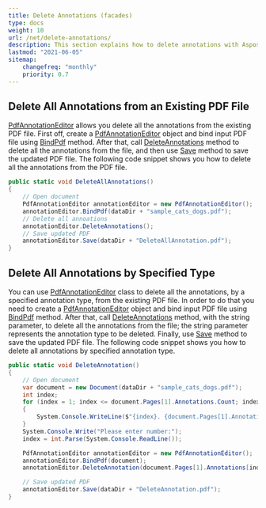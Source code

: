 ```yaml
---
title: Delete Annotations (facades)
type: docs
weight: 10
url: /net/delete-annotations/
description: This section explains how to delete annotations with Aspose.PDF Facades using PdfAnnotationEditor Class.
lastmod: "2021-06-05"
sitemap:
    changefreq: "monthly"
    priority: 0.7
---
```


## Delete All Annotations from an Existing PDF File

[PdfAnnotationEditor](https://reference.aspose.com/pdf/net/aspose.pdf.facades/pdfannotationeditor) allows you delete all the annotations from the existing PDF file. First off, create a [PdfAnnotationEditor](https://reference.aspose.com/pdf/net/aspose.pdf.facades/pdfannotationeditor) object and bind input PDF file using [BindPdf](https://reference.aspose.com/pdf/net/aspose.pdf.facades.facade/bindpdf/methods/3) method. After that, call [DeleteAnnotations](https://reference.aspose.com/pdf/net/aspose.pdf.facades/pdfannotationeditor/methods/deleteannotations) method to delete all the annotations from the file, and then use [Save](https://reference.aspose.com/pdf/net/aspose.pdf/document/methods/save) method to save the updated PDF file. The following code snippet shows you how to delete all the annotations from the PDF file.

```csharp
public static void DeleteAllAnnotations()
{
    // Open document
    PdfAnnotationEditor annotationEditor = new PdfAnnotationEditor();
    annotationEditor.BindPdf(dataDir + "sample_cats_dogs.pdf");
    // Delete all annoations
    annotationEditor.DeleteAnnotations();
    // Save updated PDF
    annotationEditor.Save(dataDir + "DeleteAllAnnotation.pdf");
}   
```

## Delete All Annotations by Specified Type

You can use [PdfAnnotationEditor](https://reference.aspose.com/pdf/net/aspose.pdf.facades/pdfannotationeditor) class to delete all the annotations, by a specified annotation type, from the existing PDF file. In order to do that you need to create a [PdfAnnotationEditor](https://reference.aspose.com/pdf/net/aspose.pdf.facades/pdfannotationeditor) object and bind input PDF file using [BindPdf](https://reference.aspose.com/pdf/net/aspose.pdf.facades.facade/bindpdf/methods/3) method. After that, call [DeleteAnnotations](https://reference.aspose.com/pdf/net/aspose.pdf.facades/pdfannotationeditor/methods/deleteannotations) method, with the string parameter, to delete all the annotations from the file; the string parameter represents the annotation type to be deleted. Finally, use [Save](https://reference.aspose.com/pdf/net/aspose.pdf/document/methods/save) method to save the updated PDF file. The following code snippet shows you how to delete all annotations by specified annotation type.

```csharp
public static void DeleteAnnotation()
{
    // Open document
    var document = new Document(dataDir + "sample_cats_dogs.pdf");
    int index;
    for (index = 1; index <= document.Pages[1].Annotations.Count; index++)
    {
        System.Console.WriteLine($"{index}. {document.Pages[1].Annotations[index].Name} {document.Pages[1].Annotations[index].AnnotationType}");
    }
    System.Console.Write("Please enter number:");
    index = int.Parse(System.Console.ReadLine());

    PdfAnnotationEditor annotationEditor = new PdfAnnotationEditor();
    annotationEditor.BindPdf(document);
    annotationEditor.DeleteAnnotation(document.Pages[1].Annotations[index].Name);

    // Save updated PDF
    annotationEditor.Save(dataDir + "DeleteAnnotation.pdf");
}
```
